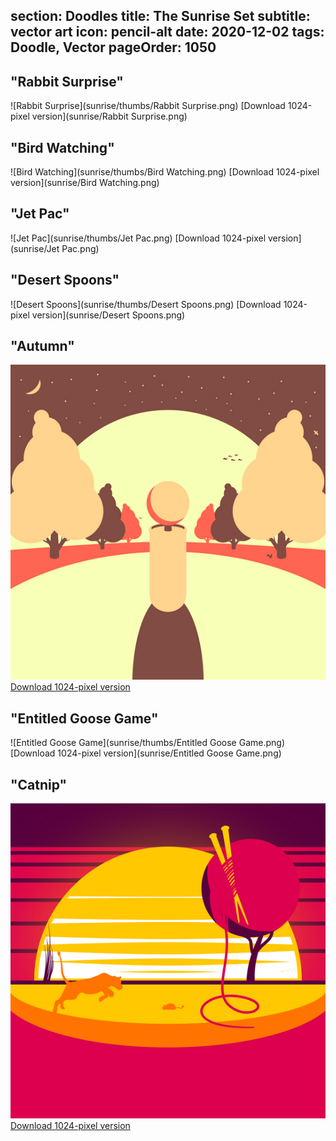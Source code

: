 section: Doodles
title: The Sunrise Set
subtitle: vector art
icon: pencil-alt
date: 2020-12-02
tags: Doodle, Vector
pageOrder: 1050
----

## "Rabbit Surprise"

![Rabbit Surprise](sunrise/thumbs/Rabbit Surprise.png)
[Download 1024-pixel version](sunrise/Rabbit Surprise.png)


## "Bird Watching"

![Bird Watching](sunrise/thumbs/Bird Watching.png)
[Download 1024-pixel version](sunrise/Bird Watching.png)


## "Jet Pac"

![Jet Pac](sunrise/thumbs/Jet Pac.png)
[Download 1024-pixel version](sunrise/Jet Pac.png)


## "Desert Spoons"

![Desert Spoons](sunrise/thumbs/Desert Spoons.png)
[Download 1024-pixel version](sunrise/Desert Spoons.png)


## "Autumn"

![Autumn](sunrise/thumbs/Autumn.png)
[Download 1024-pixel version](sunrise/Autumn.png)


## "Entitled Goose Game"

![Entitled Goose Game](sunrise/thumbs/Entitled Goose Game.png)
[Download 1024-pixel version](sunrise/Entitled Goose Game.png)


## "Catnip"

![Catnip](sunrise/thumbs/Catnip.png)
[Download 1024-pixel version](sunrise/Catnip.png)

